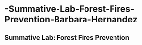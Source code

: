 # -Summative-Lab-Forest-Fires-Prevention-Barbara-Hernandez
## Summative Lab: Forest Fires Prevention
